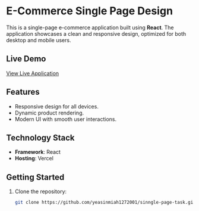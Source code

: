 # E-Commerce Single Page Design

This is a single-page e-commerce application built using **React**. The application showcases a clean and responsive design, optimized for both desktop and mobile users.

## Live Demo

[View Live Application](https://single-page-task.vercel.app)

## Features

- Responsive design for all devices.
- Dynamic product rendering.
- Modern UI with smooth user interactions.

## Technology Stack

- **Framework**: React
- **Hosting**: Vercel

## Getting Started

1. Clone the repository:
   ```bash
   git clone https://github.com/yeasinmiah1272001/sinngle-page-task.git
   ```
